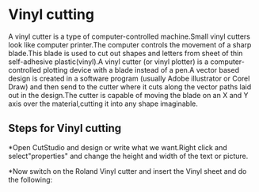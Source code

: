 
# Vinyl cutting


A vinyl cutter is a type of computer-controlled machine.Small vinyl cutters look like computer printer.The computer controls the movement of a sharp blade.This blade is used to cut out shapes and letters from sheet of thin self-adhesive plastic(vinyl).A vinyl cutter (or vinyl plotter) is a computer-controlled plotting device with a blade instead of a pen.A vector based design is created in a software program  (usually Adobe illustrator or Corel Draw) and then send to the cutter where it cuts along the vector paths laid out in the design.The cutter is capable of moving the blade on an X and Y axis over the material,cutting it into any shape imaginable.


## Steps for Vinyl cutting


*Open CutStudio and design or write what we want.Right click and select"properties" and change the height and width of the text or picture. 


*Now switch on the Roland Vinyl cutter and insert the Vinyl sheet and do the following: 

